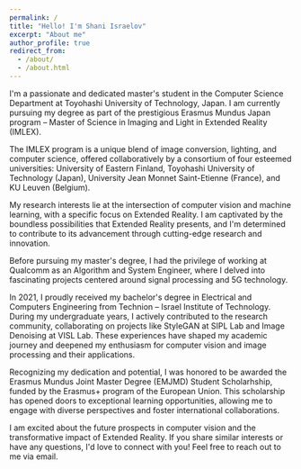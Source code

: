 ```yaml
---
permalink: /
title: "Hello! I'm Shani Israelov"
excerpt: "About me"
author_profile: true
redirect_from: 
  - /about/
  - /about.html
---
```


I'm a passionate and dedicated master's student in the Computer Science Department at Toyohashi University of Technology, Japan. I am currently pursuing my degree as part of the prestigious Erasmus Mundus Japan program – Master of Science in Imaging and Light in Extended Reality (IMLEX).

The IMLEX program is a unique blend of image conversion, lighting, and computer science, offered collaboratively by a consortium of four esteemed universities: University of Eastern Finland, Toyohashi University of Technology (Japan), University Jean Monnet Saint-Etienne (France), and KU Leuven (Belgium).

My research interests lie at the intersection of computer vision and machine learning, with a specific focus on Extended Reality. I am captivated by the boundless possibilities that Extended Reality presents, and I'm determined to contribute to its advancement through cutting-edge research and innovation.

Before pursuing my master's degree, I had the privilege of working at Qualcomm as an Algorithm and System Engineer, where I delved into fascinating projects centered around signal processing and 5G technology. 

In 2021, I proudly received my bachelor's degree in Electrical and Computers Engineering from Technion – Israel Institute of Technology. During my undergraduate years, I actively contributed to the research community, collaborating on projects like StyleGAN at SIPL Lab and Image Denoising at VISL Lab. These experiences have shaped my academic journey and deepened my enthusiasm for computer vision and image processing and their applications.

Recognizing my dedication and potential, I was honored to be awarded the Erasmus Mundus Joint Master Degree (EMJMD) Student Scholarhship, funded by the Erasmus+ program of the European Union. This scholarship has opened doors to exceptional learning opportunities, allowing me to engage with diverse perspectives and foster international collaborations.

I am excited about the future prospects in computer vision and the transformative impact of Extended Reality. If you share similar interests or have any questions, I'd love to connect with you! Feel free to reach out to me via email. 
